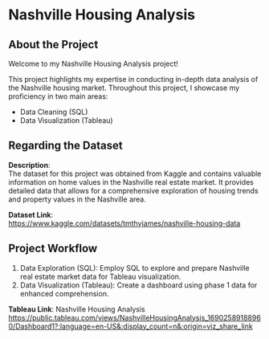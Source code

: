 # Nashville Housing Analysis

## About the Project
Welcome to my Nashville Housing Analysis project!

This project highlights my expertise in conducting in-depth data analysis of the Nashville housing market. Throughout this project, I showcase my proficiency in two main areas:

- Data Cleaning (SQL)
- Data Visualization (Tableau)

## Regarding the Dataset
**Description**: <br>
The dataset for this project was obtained from Kaggle and contains valuable information on home values in the  Nashville real estate market. It provides detailed data that allows for a comprehensive exploration of housing trends and property values in the Nashville area. 

**Dataset Link**: <br>
https://www.kaggle.com/datasets/tmthyjames/nashville-housing-data

## Project Workflow
1. Data Exploration (SQL): Employ SQL to explore and prepare Nashville real estate market data for Tableau visualization.
2. Data Visualization (Tableau): Create a dashboard using phase 1 data for enhanced comprehension.

**Tableau Link**: Nashville Housing Analysis <br>
https://public.tableau.com/views/NashvilleHousingAnalysis_16902589188960/Dashboard1?:language=en-US&:display_count=n&:origin=viz_share_link
